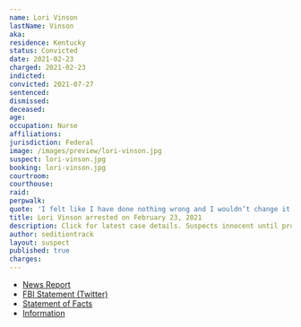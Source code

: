 ```yaml
---
name: Lori Vinson
lastName: Vinson
aka:
residence: Kentucky
status: Convicted
date: 2021-02-23
charged: 2021-02-23
indicted:
convicted: 2021-07-27
sentenced:
dismissed: 
deceased:
age:
occupation: Nurse
affiliations:
jurisdiction: Federal
image: /images/preview/lori-vinson.jpg
suspect: lori-vinson.jpg
booking: lori-vinson.jpg
courtroom:
courthouse:
raid:
perpwalk:
quote: 'I felt like I have done nothing wrong and I wouldn’t change it.'
title: Lori Vinson arrested on February 23, 2021
description: Click for latest case details. Suspects innocent until proven guilty.
author: seditiontrack
layout: suspect
published: true
charges:
---
```

- [News Report](https://www.kentucky.com/news/local/crime/article249457150.html)
- [FBI Statement (Twitter)](https://twitter.com/FBILouisville/status/1364284639385378825)
- [Statement of Facts](https://extremism.gwu.edu/sites/g/files/zaxdzs2191/f/Lori%20Vinson%20and%20Thomas%20Vinson%20Statement%20of%20Facts.pdf)
- [Information](https://www.justice.gov/usao-dc/case-multi-defendant/file/1415381/download)
